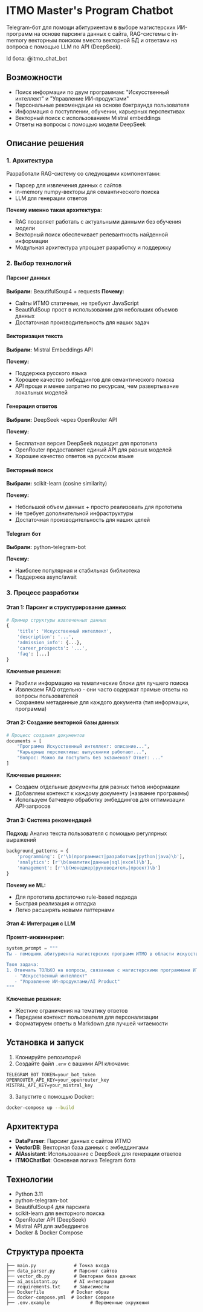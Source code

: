 # ITMO Master's Program Chatbot

Telegram-бот для помощи абитуриентам в выборе магистерских ИИ-программ на основе парсинга данных с сайта, RAG-системы с in-memory векторным поиском вместо векторной БД и ответами на вопроса с помощью LLM по API (DeepSeek). 

Id бота: @itmo_chat_bot

## Возможности

- Поиск информации по двум программам: "Искусственный интеллект" и "Управление ИИ-продуктами"
- Персональные рекомендации на основе бэкграунда пользователя
- Информация о поступлении, обучении, карьерных перспективах
- Векторный поиск с использованием Mistral embeddings
- Ответы на вопросы с помощью модели DeepSeek

## Описание решения

### 1. Архитектура
 
Разработали RAG-систему со следующими компонентами:
- Парсер для извлечения данных с сайтов
- in-memory numpy-векторы для семантического поиска
- LLM для генерации ответов

**Почему именно такая архитектура:**
- RAG позволяет работать с актуальными данными без обучения модели
- Векторный поиск обеспечивает релевантность найденной информации
- Модульная архитектура упрощает разработку и поддержку

### 2. Выбор технологий

#### Парсинг данных
**Выбрали:** BeautifulSoup4 + requests
**Почему:** 
- Сайты ИТМО статичные, не требуют JavaScript
- BeautifulSoup прост в использовании для небольших объемов данных
- Достаточная производительность для наших задач

#### Векторизация текста
**Выбрали:** Mistral Embeddings API

**Почему:**
- Поддержка русского языка
- Хорошее качество эмбеддингов для семантического поиска
- API проще и менее затратно по ресурсам, чем развертывание локальных моделей

#### Генерация ответов
**Выбрали:** DeepSeek через OpenRouter API

**Почему:**
- Бесплатная версия DeepSeek подходит для прототипа
- OpenRouter предоставляет единый API для разных моделей
- Хорошее качество ответов на русском языке

#### Векторный поиск
**Выбрали:** scikit-learn (cosine similarity)

**Почему:**
- Небольшой объем данных + просто реализовать для прототипа
- Не требует дополнительной инфраструктуры
- Достаточная производительность для наших целей

#### Telegram бот
**Выбрали:** python-telegram-bot

**Почему:**
- Наиболее популярная и стабильная библиотека
- Поддержка async/await

### 3. Процесс разработки

#### Этап 1: Парсинг и структурирование данных
```python
# Пример структуры извлеченных данных
{
    'title': 'Искусственный интеллект',
    'description': '...',
    'admission_info': {...},
    'career_prospects': '...',
    'faq': [...]
}
```

**Ключевые решения:**
- Разбили информацию на тематические блоки для лучшего поиска
- Извлекаем FAQ отдельно - они часто содержат прямые ответы на вопросы пользователей
- Сохраняем метаданные для каждого документа (тип информации, программа)

#### Этап 2: Создание векторной базы данных
```python
# Процесс создания документов
documents = [
    "Программа Искусственный интеллект: описание...",
    "Карьерные перспективы: выпускники работают...",
    "Вопрос: Можно ли поступить без экзаменов? Ответ: ..."
]
```

**Ключевые решения:**
- Создаем отдельные документы для разных типов информации
- Добавляем контекст к каждому документу (название программы)
- Используем батчевую обработку эмбеддингов для оптимизации API-запросов

#### Этап 3: Система рекомендаций
**Подход:** Анализ текста пользователя с помощью регулярных выражений
```python
background_patterns = {
    'programming': [r'\b(программист|разработчик|python|java)\b'],
    'analytics': [r'\b(аналитик|данные|sql|excel)\b'],
    'management': [r'\b(менеджер|руководитель|проект)\b']
}
```

**Почему не ML:** 
- Для прототипа достаточно rule-based подхода
- Быстрая реализация и отладка
- Легко расширять новыми паттернами

#### Этап 4: Интеграция с LLM
**Промпт-инжиниринг:**
```python
system_prompt = """
Ты - помощник абитуриента магистерских программ ИТМО в области искусственного интеллекта. 

Твоя задача:
1. Отвечать ТОЛЬКО на вопросы, связанные с магистерскими программами ИТМО:
   - "Искусственный интеллект" 
   - "Управление ИИ-продуктами/AI Product"
"""
```

**Ключевые решения:**
- Жесткие ограничения на тематику ответов
- Передаем контекст пользователя для персонализации
- Форматируем ответы в Markdown для лучшей читаемости

## Установка и запуск

1. Клонируйте репозиторий
2. Создайте файл `.env` с вашими API ключами:
```env
TELEGRAM_BOT_TOKEN=your_bot_token
OPENROUTER_API_KEY=your_openrouter_key
MISTRAL_API_KEY=your_mistral_key
```
3. Запустите с помощью Docker:
```bash
docker-compose up --build
```

## Архитектура

- **DataParser**: Парсинг данных с сайтов ИТМО
- **VectorDB**: Векторная база данных с эмбеддингами
- **AIAssistant**: Использование с DeepSeek для генерации ответов
- **ITMOChatBot**: Основная логика Telegram бота

## Технологии

- Python 3.11
- python-telegram-bot
- BeautifulSoup4 для парсинга
- scikit-learn для векторного поиска
- OpenRouter API (DeepSeek)
- Mistral API для эмбеддингов
- Docker & Docker Compose

## Структура проекта

```
├── main.py              # Точка входа
├── data_parser.py       # Парсинг сайтов
├── vector_db.py         # Векторная база данных
├── ai_assistant.py      # AI интеграция
├── requirements.txt     # Зависимости
├── Dockerfile          # Docker образ
├── docker-compose.yml  # Docker Compose
├── .env.example               # Переменные окружения

```

